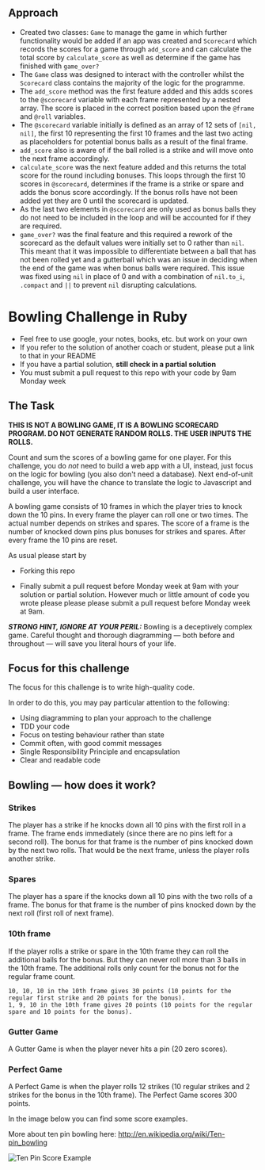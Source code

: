 Approach
----------
* Created two classes: `Game` to manage the game in which further functionality would be added if an app was created and `Scorecard` which records the scores for a game through `add_score` and can calculate the total score by `calculate_score` as well as determine if the game has finished with `game_over?`
* The `Game` class was designed to interact with the controller whilst the `Scorecard` class contains the majority of the logic for the programme.
* The `add_score` method was the first feature added and this adds scores to the `@scorecard` variable with each frame represented by a nested array. The score is placed in the correct position based upon the `@frame` and `@roll` variables.
* The `@scorecard` variable initially is defined as an array of 12 sets of `[nil, nil]`, the first 10 representing the first 10 frames and the last two acting as placeholders for potential bonus balls as a result of the final frame.
* `add_score` also is aware of if the ball rolled is a strike and will move onto the next frame accordingly.
* `calculate_score` was the next feature added and this returns the total score for the round including bonuses. This loops through the first 10 scores in `@scorecard`, determines if the frame is a strike or spare and adds the bonus score accordingly. If the bonus rolls have not been added yet they are 0 until the scorecard is updated.
* As the last two elements in `@scorecard` are only used as bonus balls they do not need to be included in the loop and will be accounted for if they are required.
* `game_over?` was the final feature and this required a rework of the scorecard as the default values were initially set to 0 rather than `nil`. This meant that it was impossible to differentiate between a ball that has not been rolled yet and a gutterball which was an issue in deciding when the end of the game was when bonus balls were required. This issue was fixed using `nil` in place of 0 and with a combination of `nil.to_i`, `.compact` and `||` to prevent `nil` disrupting calculations.

Bowling Challenge in Ruby
=================

* Feel free to use google, your notes, books, etc. but work on your own
* If you refer to the solution of another coach or student, please put a link to that in your README
* If you have a partial solution, **still check in a partial solution**
* You must submit a pull request to this repo with your code by 9am Monday week

## The Task

**THIS IS NOT A BOWLING GAME, IT IS A BOWLING SCORECARD PROGRAM. DO NOT GENERATE RANDOM ROLLS. THE USER INPUTS THE ROLLS.**

Count and sum the scores of a bowling game for one player. For this challenge, you do _not_ need to build a web app with a UI, instead, just focus on the logic for bowling (you also don't need a database). Next end-of-unit challenge, you will have the chance to translate the logic to Javascript and build a user interface.

A bowling game consists of 10 frames in which the player tries to knock down the 10 pins. In every frame the player can roll one or two times. The actual number depends on strikes and spares. The score of a frame is the number of knocked down pins plus bonuses for strikes and spares. After every frame the 10 pins are reset.

As usual please start by

* Forking this repo

* Finally submit a pull request before Monday week at 9am with your solution or partial solution.  However much or little amount of code you wrote please please please submit a pull request before Monday week at 9am. 

___STRONG HINT, IGNORE AT YOUR PERIL:___ Bowling is a deceptively complex game. Careful thought and thorough diagramming — both before and throughout — will save you literal hours of your life.

## Focus for this challenge
The focus for this challenge is to write high-quality code.

In order to do this, you may pay particular attention to the following:
* Using diagramming to plan your approach to the challenge
* TDD your code
* Focus on testing behaviour rather than state
* Commit often, with good commit messages
* Single Responsibility Principle and encapsulation
* Clear and readable code

## Bowling — how does it work?

### Strikes

The player has a strike if he knocks down all 10 pins with the first roll in a frame. The frame ends immediately (since there are no pins left for a second roll). The bonus for that frame is the number of pins knocked down by the next two rolls. That would be the next frame, unless the player rolls another strike.

### Spares

The player has a spare if the knocks down all 10 pins with the two rolls of a frame. The bonus for that frame is the number of pins knocked down by the next roll (first roll of next frame).

### 10th frame

If the player rolls a strike or spare in the 10th frame they can roll the additional balls for the bonus. But they can never roll more than 3 balls in the 10th frame. The additional rolls only count for the bonus not for the regular frame count.

    10, 10, 10 in the 10th frame gives 30 points (10 points for the regular first strike and 20 points for the bonus).
    1, 9, 10 in the 10th frame gives 20 points (10 points for the regular spare and 10 points for the bonus).

### Gutter Game

A Gutter Game is when the player never hits a pin (20 zero scores).

### Perfect Game

A Perfect Game is when the player rolls 12 strikes (10 regular strikes and 2 strikes for the bonus in the 10th frame). The Perfect Game scores 300 points.

In the image below you can find some score examples.

More about ten pin bowling here: http://en.wikipedia.org/wiki/Ten-pin_bowling

![Ten Pin Score Example](images/example_ten_pin_scoring.png)
